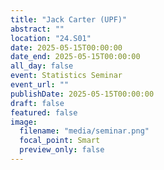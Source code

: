 ```yaml
---
title: "Jack Carter (UPF)"
abstract: ""
location: "24.S01"
date: 2025-05-15T00:00:00
date_end: 2025-05-15T00:00:00
all_day: false
event: Statistics Seminar
event_url: ""
publishDate: 2025-05-15T00:00:00
draft: false
featured: false
image:
  filename: "media/seminar.png"
  focal_point: Smart
  preview_only: false
---
```

